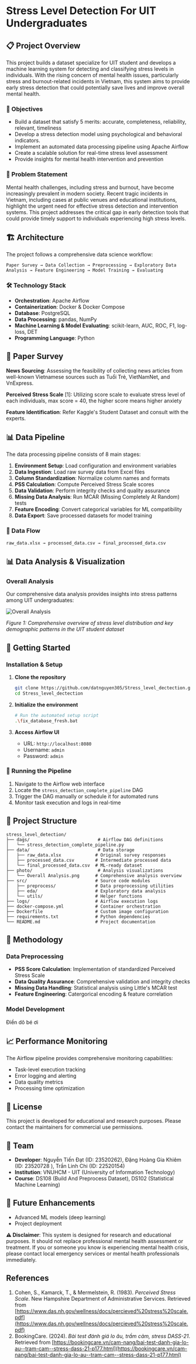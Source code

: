 # Stress Level Detection For UIT Undergraduates

## 📋 Project Overview 

This project builds a dataset specialize for UIT student and develops a machine learning system for detecting and classifying stress levels in individuals. With the rising concern of mental health issues, particularly stress and burnout-related incidents in Vietnam, this system aims to provide early stress detection that could potentially save lives and improve overall mental health.

### 🎯 Objectives
- Build a dataset that satisfy 5 merits: accurate, completeness, reliability, relevant, timeliness
- Develop a stress detection model using psychological and behavioral indicators.
- Implement an automated data processing pipeline using Apache Airflow
- Create a scalable solution for real-time stress level assessment
- Provide insights for mental health intervention and prevention

### 🚨 Problem Statement

Mental health challenges, including stress and burnout, have become increasingly prevalent in modern society. Recent tragic incidents in Vietnam, including cases at public venues and educational institutions, highlight the urgent need for effective stress detection and intervention systems. This project addresses the critical gap in early detection tools that could provide timely support to individuals experiencing high stress levels.

## 🏗️ Architecture

The project follows a comprehensive data science workflow:

```
Paper Survey → Data Collection → Preprocessing → Exploratory Data Analysis → Feature Engineering → Model Training → Evaluating
```

### 🛠️ Technology Stack
- **Orchestration**: Apache Airflow
- **Containerization**: Docker & Docker Compose
- **Database**: PostgreSQL
- **Data Processing**: pandas, NumPy
- **Machine Learning & Model Evaluating**: scikit-learn, AUC, ROC, F1, log-loss, DET
- **Programming Language**: Python

## 📰 Paper Survey
**News Sourcing**: Assessing the feasibility of collecting news articles from well-known Vietnamese sources such as Tuổi Trẻ, VietNamNet, and VnExpress.

**Perceived Stress Scale** [1]: Utilizing score scale to evaluate stress level of each individuals, max score = 40, the higher score means higher anxiety

**Feature Identification**:  Refer Kaggle's Student Dataset and consult with the experts.

## 📊 Data Pipeline

The data processing pipeline consists of 8 main stages:

1. **Environment Setup**: Load configuration and environment variables
2. **Data Ingestion**: Load raw survey data from Excel files
3. **Column Standardization**: Normalize column names and formats
4. **PSS Calculation**: Compute Perceived Stress Scale scores
5. **Data Validation**: Perform integrity checks and quality assurance
6. **Missing Data Analysis**: Run MCAR (Missing Completely At Random) tests
7. **Feature Encoding**: Convert categorical variables for ML compatibility
8. **Data Export**: Save processed datasets for model training

### 📁 Data Flow
```
raw_data.xlsx → processed_data.csv → final_processed_data.csv
```

## 📊 Data Analysis & Visualization

### Overall Analysis
Our comprehensive data analysis provides insights into stress patterns among UIT undergraduates:

![Overall Analysis](./photo/Overall%20Analysis.png)

*Figure 1: Comprehensive overview of stress level distribution and key demographic patterns in the UIT student dataset*

## 🚀 Getting Started

### Installation & Setup

1. **Clone the repository**
   ```bash
   git clone https://github.com/datnguyen305/Stress_level_dectection.git
   cd Stress_level_dectection
   ```

2. **Initialize the environment**
   ```bash
   # Run the automated setup script
   .\fix_database_fresh.bat
   ```

3. **Access Airflow UI**
   - URL: `http://localhost:8080`
   - Username: `admin`
   - Password: `admin`

### 🔧 Running the Pipeline

1. Navigate to the Airflow web interface
2. Locate the `stress_detection_complete_pipeline` DAG
3. Trigger the DAG manually or schedule it for automated runs
4. Monitor task execution and logs in real-time

## 📂 Project Structure

```
stress_level_detection/
├── dags/                          # Airflow DAG definitions
│   └── stress_detection_complete_pipeline.py
├── data/                          # Data storage
│   ├── raw_data.xlsx             # Original survey responses
│   ├── processed_data.csv        # Intermediate processed data
│   └── final_processed_data.csv  # ML-ready dataset
├── photo/                         # Analysis visualizations
│   └── Overall Analysis.png      # Comprehensive analysis overview
├── src/                          # Source code modules
│   ├── preprocess/               # Data preprocessing utilities
│   ├── eda/                      # Exploratory data analysis
│   └── utils/                    # Helper functions
├── logs/                         # Airflow execution logs
├── docker-compose.yml            # Container orchestration
├── Dockerfile                    # Custom image configuration
├── requirements.txt              # Python dependencies
└── README.md                     # Project documentation
```

## 🔬 Methodology

### Data Preprocessing
- **PSS Score Calculation**: Implementation of standardized Perceived Stress Scale
- **Data Quality Assurance**: Comprehensive validation and integrity checks
- **Missing Data Handling**: Statistical analysis using Little's MCAR test
- **Feature Engineering**: Catergorical encoding & feature correlation

### Model Development

Điền dô bé ơi 



## 📈 Performance Monitoring

The Airflow pipeline provides comprehensive monitoring capabilities:
- Task-level execution tracking
- Error logging and alerting
- Data quality metrics
- Processing time optimization

## 📄 License

This project is developed for educational and research purposes. Please contact the maintainers for commercial use permissions.

## 👥 Team

- **Developer**: Nguyễn Tiến Đạt (ID: 23520262), Đặng Hoàng Gia Khiêm (ID: 23520728 ), Trần Linh Chi (ID: 22520154)
- **Institution**: VNUHCM - UIT (University of Information Technology) 
- **Course**: DS108 (Build And Preprocess Dataset), DS102 (Statistical Machine Learning)

## 🔮 Future Enhancements

- Advanced ML models (deep learning)
- Project deployment


**⚠️ Disclaimer**: This system is designed for research and educational purposes. It should not replace professional mental health assessment or treatment. If you or someone you know is experiencing mental health crisis, please contact local emergency services or mental health professionals immediately.

## References

1. Cohen, S., Kamarck, T., & Mermelstein, R. (1983). *Perceived Stress Scale*. New Hampshire Department of Administrative Services. Retrieved from [https://www.das.nh.gov/wellness/docs/percieved%20stress%20scale.pdf](https://www.das.nh.gov/wellness/docs/percieved%20stress%20scale.pdf)
2. BookingCare. (2024). *Bài test đánh giá lo âu, trầm cảm, stress DASS-21*. Retrieved from [https://bookingcare.vn/cam-nang/bai-test-danh-gia-lo-au--tram-cam--stress-dass-21-p177.html](https://bookingcare.vn/cam-nang/bai-test-danh-gia-lo-au--tram-cam--stress-dass-21-p177.html)
